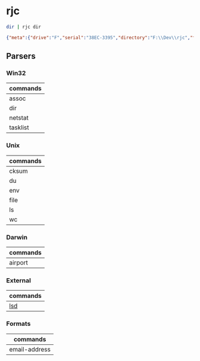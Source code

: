 # rjc

```bash
dir | rjc dir
```

```json
{"meta":{"drive":"F","serial":"38EC-3395","directory":"F:\\Dev\\rjc","files":3,"directories":4},"resources":[{"date":"01/15/2023","time":"04:14 PM","is_dir":true,"size":null,"name":"."},{"date":"01/15/2023","time":"04:14 PM","is_dir":true,"size":null,"name":".."},{"date":"01/14/2023","time":"04:25 PM","is_dir":false,"size":8,"name":".gitignore"},{"date":"01/15/2023","time":"10:38 PM","is_dir":false,"size":11117,"name":"Cargo.lock"},{"date":"01/20/2023","time":"12:53 AM","is_dir":false,"size":437,"name":"Cargo.toml"},{"date":"01/21/2023","time":"02:18 PM","is_dir":true,"size":null,"name":"src"},{"date":"01/20/2023","time":"12:53 AM","is_dir":true,"size":null,"name":"target"}]}
```

## Parsers

### Win32

| commands  |
| --------- |
| assoc     |
| dir       |
| netstat   |
| tasklist  |

### Unix

| commands  |
| --------- |
| cksum     |
| du        |
| env       |
| file      |
| ls        |
| wc        |

### Darwin

| commands    |
| ----------- |
| airport     |

### External

| commands                                     |
| -------------------------------------------- |
| [lsd](https://github.com/Peltoche/lsd)       |

### Formats

| commands          |
| ----------------- |
| email-address     |
